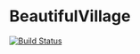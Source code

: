 # BeautifulVillage

[![Build Status](https://dev.azure.com/pilgrim2022/Pilgrim/_apis/build/status/BeautifulPilgrim.BeautifulGate?branchName=master)](https://dev.azure.com/pilgrim2022/Pilgrim/_build/latest?definitionId=5&branchName=master)
